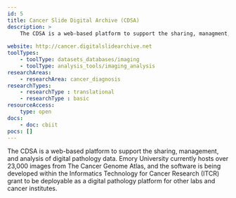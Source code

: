 ```yaml
---
id: 5
title: Cancer Slide Digital Archive (CDSA)
description: >
    The CDSA is a web-based platform to support the sharing, managment, and analysis of digital pathology data.
    
website: http://cancer.digitalslidearchive.net
toolTypes:
    - toolType: datasets_databases/imaging
    - toolType: analysis_tools/imaging_analysis
researchAreas:
    - researchArea: cancer_diagnosis
researchTypes:
    - researchType : translational
    - researchType : basic
resourceAccess:
    type: open
docs:
    - doc: cbiit
pocs: []        
---
```

The CDSA is a web-based platform to support the sharing, management, and analysis of digital pathology data. Emory University currently hosts over 23,000 images from The Cancer Genome Atlas, and the software is being developed within the Informatics Technology for Cancer Research (ITCR) grant to be deployable as a digital pathology platform for other labs and cancer institutes.